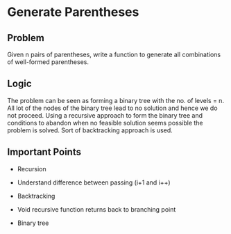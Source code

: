 # Generate Parentheses

## Problem

Given n pairs of parentheses, write a function to generate all combinations of well-formed parentheses.

## Logic

The problem can be seen as forming a binary tree with the no. of levels = n. All lot of the nodes of the binary tree lead to no solution and hence we do not proceed. Using a recursive approach to form the binary tree and conditions to abandon when no feasible solution seems possible the problem is solved. Sort of backtracking approach is used.

## Important Points

- Recursion

- Understand difference between passing (i+1 and i++)

- Backtracking

- Void recursive function returns back to branching point

- Binary tree
